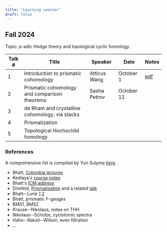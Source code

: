 ```yaml
---
title: "Learning seminar"
draft: false
---
```


## Fall 2024

Topic: $p$-adic Hodge theory and topological cyclic homology.

| Talk # | Title | Speaker | Date | Notes |
|  ---   | ---   |  ---    | ---  | --- |
| 1 | Introduction to prismatic cohomology | Atticus Wang | October 1 | [pdf](/website/PrismIntro.pdf) |
| 2 | Prismatic cohomology and comparison theorems | Sasha Petrov | October 11 | |
| 3 | de Rham and crystalline cohomology, via stacks | | | |
| 4 | Prismatization | | | |
| 5 | Topological Hochschild homology | | | |

### References

A comprehensive list is compiled by Yuri Sulyma [here](https://ysulyma.github.io/prismatic). 
- Bhatt, [Colombia lectures](https://www.math.ias.edu/~bhatt/teaching/prismatic-columbia/)
- Kedlaya's [course notes](https://kskedlaya.org/prismatic/prismatic.html)
- Bhatt's [ICM address](https://arxiv.org/abs/2112.12010v1)
- Drinfeld, [Prismatization](https://arxiv.org/abs/2005.04746) and a related [talk](https://www.youtube.com/watch?v=3wCk3qsFWLA)
- Bhatt--Lurie [1](https://arxiv.org/abs/2201.06120) [2](https://arxiv.org/abs/2201.06124)
- Bhatt, prismatic F-gauges
- BMS1, BMS2
- Krause--Nikolaus, notes on THH
- Nikolaus--Scholze, cyclotomic spectra
- Hahn--Raksit--Wilson, even filtration
- ...